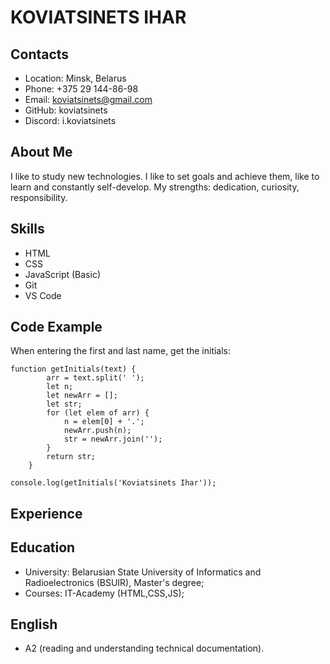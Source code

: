 # KOVIATSINETS IHAR
## Contacts
* Location: Minsk, Belarus
* Phone: +375 29 144-86-98
* Email: koviatsinets@gmail.com
* GitHub: koviatsinets
* Discord: i.koviatsinets

## About Me

I like to study new technologies. I like to set goals and achieve them, like to learn and constantly self-develop.
My strengths: dedication, curiosity, responsibility.
## Skills
* HTML
* CSS
* JavaScript (Basic)
* Git
* VS Code

## Code Example
When entering the first and last name, get the initials:
```
function getInitials(text) {
        arr = text.split(' ');
        let n;
        let newArr = [];
        let str;
        for (let elem of arr) {
            n = elem[0] + '.';
            newArr.push(n);
            str = newArr.join('');
        }
        return str;
    }

console.log(getInitials('Koviatsinets Ihar'));
```
## Experience
## Education
* University: Belarusian State University of Informatics and Radioelectronics (BSUIR), Master's degree;
* Courses: IT-Academy (HTML,CSS,JS);

## English
* A2 (reading and understanding technical documentation).
